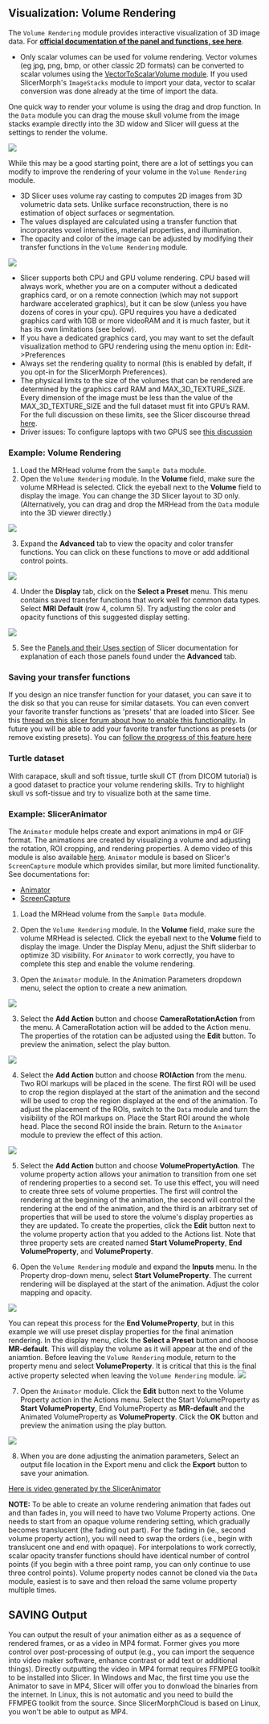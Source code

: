 ## Visualization: Volume Rendering
The `Volume Rendering` module provides interactive visualization of 3D image data. For [**official documentation of the panel and functions, see here**](https://slicer.readthedocs.io/en/latest/user_guide/modules/volumerendering.html).

* Only scalar volumes can be used for volume rendering. Vector volumes (eg jpg, png, bmp, or other classic 2D formats) can be converted to scalar volumes using the [VectorToScalarVolume module](https://www.slicer.org/wiki/Documentation/Nightly/Modules/VectorToScalarVolume). If you used SlicerMorph's `ImageStacks` module to import your data, vector to scalar conversion was done already at the time of import the data.

One quick way to render your volume is using the drag and drop function. In the `Data` module you can drag the mouse skull volume from the image stacks example directly into the 3D widow and Slicer will guess at the settings to render the volume. 

<img src="./DragDropVR.png">

While this may be a good starting point, there are a lot of settings you can modify to improve the rendering of your volume in the `Volume Rendering` module. 

* 3D Slicer uses volume ray casting to computes 2D images from 3D volumetric data sets. Unlike surface reconstruction, there is no estimation of object surfaces or segmentation.
* The values displayed are calculated using a transfer function that incorporates voxel intensities, material properties, and illumination.
* The opacity and color of the image can be adjusted by modifying their transfer functions in the `Volume Rendering` module.

 <img src="./volumeRenderTF.png">
 
* Slicer supports both CPU and GPU volume rendering. CPU based will always work, whether you are on a computer without a dedicated graphics card, or on a remote connection (which may not support hardware accelerated graphics), but it can be slow (unless you have dozens of cores in your cpu). GPU requires you have a dedicated graphics card with 1GB or more videoRAM and it is much faster, but it has its own limitations (see below).  
* If you have a dedicated graphics card, you may want to set the default visualization method to GPU rendering using the menu option in: Edit->Preferences 
* Always set the rendering quality to normal (this is enabled by defalt, if you opt-in for the SlicerMorph Preferences).
* The physical limits to the size of the volumes that can be rendered are determined by the graphics card RAM and MAX_3D_TEXTURE_SIZE. Every dimension of the image must be less than the value of the MAX_3D_TEXTURE_SIZE and the full dataset must fit into GPU’s RAM. For the full discussion on these limits, see the Slicer discourse thread [here](https://discourse.slicer.org/t/what-spec-gpu-is-required-for-gpu-volumentric-rendering/1596).
* Driver issues: To configure laptops with two GPUS see [this discussion](https://discourse.slicer.org/t/can-i-choose-which-gpu-to-use/3149)


### Example: Volume Rendering 
1. Load the MRHead volume from the `Sample Data` module.
2. Open the `Volume Rendering` module. In the **Volume** field, make sure the volume MRHead is selected. Click the eyeball next to the **Volume** field to display the image. You can change the 3D Slicer layout to 3D only. (Alternatively, you can drag and drop the MRHead from the `Data` module into the 3D viewer directly.)

<img src="./initialDisplay.png">

3. Expand the **Advanced** tab to view the opacity and color transfer functions. You can click on these functions to move or add additional control points.
<img src="./initialTF.png">

4. Under the **Display** tab, click on the **Select a Preset** menu. This menu contains saved transfer functions that work well for common data types. Select **MRI Default** (row 4, column 5). Try adjusting the color and opacity functions of this suggested display setting.
<img src="./colorPreset.png">

5. See the [Panels and their Uses section](https://slicer.readthedocs.io/en/latest/user_guide/modules/volumerendering.html#panels-and-their-use) of Slicer documentation for explanation of each those panels found under the **Advanced** tab. 

### Saving your transfer functions
If you design an nice transfer function for your dataset, you can save it to the disk so that you can reuse for similar datasets. You can even convert your favorite transfer functions as 'presets' that are loaded into Slicer. See this [thread on this slicer forum about how to enable this functionality](https://discourse.slicer.org/t/i-want-to-boot-up-with-my-very-own-color-map-and-a-black-background/16383/11). In future you will be able to add your favorite transfer functions as presets (or remove existing presets). You can [follow the progress of this feature here](https://github.com/Slicer/Slicer/issues/5505)

### Turtle dataset

With carapace, skull and soft tissue, turtle skull CT (from DICOM tutorial) is a good dataset to practice your volume rendering skills. Try to highlight skull vs soft-tissue and try to visualize both at the same time. 


### Example: SlicerAnimator
The `Animator` module helps create and export animations in mp4 or GIF format. The animations are created by visualizing a volume and adjusting the rotation, ROI cropping, and rendering properties. A demo video of this module is also available [here](https://youtu.be/9GBekYcJR4E). `Animator` module is based on Slicer's `ScreenCapture` module which provides similar, but more limited functionality. See documentations for:
   * [Animator](https://github.com/SlicerMorph/SlicerMorph/tree/master/Docs/Animator)
   * [ScreenCapture](https://www.slicer.org/wiki/Documentation/Nightly/Modules/ScreenCapture)

1. Load the MRHead volume from the `Sample Data` module.

2. Open the `Volume Rendering` module. In the **Volume** field, make sure the volume MRHead is selected. Click the eyeball next to the **Volume** field to display the image. Under the Display Menu, adjust the Shift sliderbar to optimize 3D visibility. For `Animator` to work correctly, you have to complete this step and enable the volume rendering. 

2. Open the `Animator`  module. In the Animation Parameters dropdown menu, select the option to create a new animation. 
<img src="./animatorModule.png">

3. Select the **Add Action** button and choose **CameraRotationAction** from the menu. A CameraRotation action will be added to the Action menu. The properties of the rotation can be adjusted using the **Edit** button. To preview the animation, select the play button. 
<img src="./addCamera.png">

4. Select the **Add Action** button and choose **ROIAction** from the menu. Two ROI markups will be placed in the scene. The first ROI will be used to crop the region displayed at the start of the animation and the second will be used to crop the region displayed at the end of the animation. To adjust the placement of the ROIs, switch to the `Data` module and turn the visibility of the ROI markups on. Place the Start ROI around the whole head. Place the second ROI inside the brain. Return to the `Animator` module to preview the effect of this action. 
<img src="./selectROI.png">

5. Select the **Add Action** button and choose **VolumePropertyAction**. The volume property action allows your animation to transition from one set of rendering properties to a second set. To use this effect, you will need to create three sets of volume properties. The first will control the rendering at the beginning of the animation, the second will control the rendering at the end of the animation, and the third is an arbitrary set of properties that will be used to store the volume's display properties as they are updated. To create the properties, click the **Edit** button next to the volume property action that you added to the Actions list. Note that three property sets are created  named **Start VolumeProperty**, **End VolumeProperty**, and **VolumeProperty**. 

6. Open the `Volume Rendering` module and expand the **Inputs** menu. In the Property drop-down menu, select **Start VolumeProperty**. The current rendering will be displayed at the start of the animation. Adjust the color mapping and opacity. 
<img src="./startProperty.png">

You can repeat this process for the **End VolumeProperty**, but in this example we will use preset display properties for the final animation rendering. In the display menu, click the **Select a Preset** button and choose **MR-default**. This will display the volume as it will appear at the end of the aniamtion. Before leaving  the `Volume Rendering` module, return to the property menu and select **VolumeProperty**. It is critical that this is the final active property selected when leaving the `Volume Rendering` module.
<img src="./endProperty.png">

7. Open the `Animator` module. Click the **Edit** button next to the Volume Property action in the Actions menu. Select the Start VolumeProperty as **Start VolumeProperty**, End VolumeProperty as **MR-default** and the Animated VolumeProperty as **VolumeProperty**. Click the **OK** button and preview the animation using the play button.
<img src="./volumeProperty.png">

8. When you are done adjusting the animation parameters, Select an output file location in the Export menu and click the **Export** button to save your animation.

[Here is video generated by the SlicerAnimator](https://www.youtube.com/watch?v=oGtvTOhIFtA)

**NOTE:** To be able to create an volume rendering animation that fades out and than fades in, you will need to have two Volume Property actions. One needs to start from an opaque volume rendering setting, which gradually becomes translucent (the fading out part). For the fading in (ie., second volume property action), you will need to swap the orders (i.e., begin with translucent one and end with opaque). For interpolations to work correctly, scalar opacity transfer functions should have identical number of control points (if you begin with a three point ramp, you can only continue to use three control points). Volume property nodes cannot be cloned via the `Data` module, easiest is to save and then reload the same volume property multiple times.    

## SAVING Output
You can output the result of your animation either as as a sequence of rendered frames, or as a video in MP4 format. Former gives you more control over post-processing of output (e.g., you can import the sequence into video maker software, enhance contrast or add text or additional things). Directly outputting the video in MP4 format requires FFMPEG toolkit to be installed into Slicer. In Windows and Mac, the first time you use the Animator to save in MP4, Slicer will offer you to donwload the binaries from the internet. In Linux, this is not automatic and you need to build the FFMPEG toolkit from the source. Since SlicerMorphCloud is based on Linux, you won't be able to output as MP4. 
